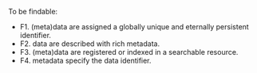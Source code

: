 To be findable: 

* F1. (meta)data are assigned a globally unique and eternally persistent identifier.
* F2. data are described with rich metadata.
* F3. (meta)data are registered or indexed in a searchable resource.
* F4. metadata specify the data identifier.

